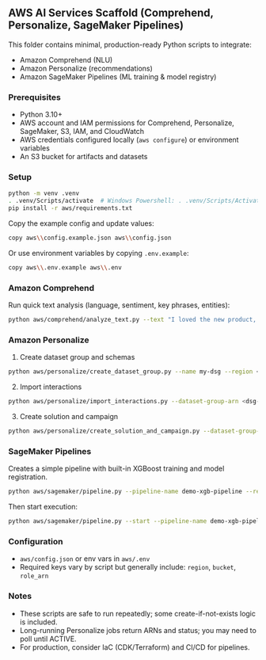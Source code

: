 ## AWS AI Services Scaffold (Comprehend, Personalize, SageMaker Pipelines)

This folder contains minimal, production-ready Python scripts to integrate:

- Amazon Comprehend (NLU)
- Amazon Personalize (recommendations)
- Amazon SageMaker Pipelines (ML training & model registry)

### Prerequisites
- Python 3.10+
- AWS account and IAM permissions for Comprehend, Personalize, SageMaker, S3, IAM, and CloudWatch
- AWS credentials configured locally (`aws configure`) or environment variables
- An S3 bucket for artifacts and datasets

### Setup
```bash
python -m venv .venv
. .venv/Scripts/activate  # Windows Powershell: . .venv/Scripts/Activate.ps1
pip install -r aws/requirements.txt
```

Copy the example config and update values:
```bash
copy aws\\config.example.json aws\\config.json
```

Or use environment variables by copying `.env.example`:
```bash
copy aws\\.env.example aws\\.env
```

### Amazon Comprehend
Run quick text analysis (language, sentiment, key phrases, entities):
```bash
python aws/comprehend/analyze_text.py --text "I loved the new product, but shipping was slow." --region <your-region>
```

### Amazon Personalize
1) Create dataset group and schemas
```bash
python aws/personalize/create_dataset_group.py --name my-dsg --region <your-region>
```
2) Import interactions
```bash
python aws/personalize/import_interactions.py --dataset-group-arn <dsg-arn> --bucket s3-bucket --key data/interactions.csv --region <your-region>
```
3) Create solution and campaign
```bash
python aws/personalize/create_solution_and_campaign.py --dataset-group-arn <dsg-arn> --solution-name my-solution --campaign-name my-campaign --region <your-region>
```

### SageMaker Pipelines
Creates a simple pipeline with built-in XGBoost training and model registration.
```bash
python aws/sagemaker/pipeline.py --pipeline-name demo-xgb-pipeline --region <your-region> --bucket <your-artifacts-bucket>
```

Then start execution:
```bash
python aws/sagemaker/pipeline.py --start --pipeline-name demo-xgb-pipeline --region <your-region>
```

### Configuration
- `aws/config.json` or env vars in `aws/.env`
- Required keys vary by script but generally include: `region`, `bucket`, `role_arn`

### Notes
- These scripts are safe to run repeatedly; some create-if-not-exists logic is included.
- Long-running Personalize jobs return ARNs and status; you may need to poll until ACTIVE.
- For production, consider IaC (CDK/Terraform) and CI/CD for pipelines.
